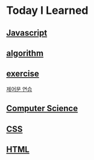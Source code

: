 # Today I Learned


## [Javascript](https://github.com/YiJaeE/til/tree/master/Javascript)

## [algorithm](https://github.com/YiJaeE/til/tree/master/algorithm)

## [exercise](https://github.com/YiJaeE/til/tree/master/exercise)
[제어문 연습](https://github.com/cool232000/til/blob/master/exercise/control_flow_statement_exercise.js)  

## [Computer Science](https://github.com/YiJaeE/til/tree/master/Computer_Science)

## [CSS](https://github.com/YiJaeE/til/tree/master/css)

## [HTML](https://github.com/YiJaeE/til/tree/master/HTML)

